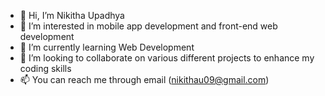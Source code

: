 - 👋 Hi, I’m Nikitha Upadhya
- 👀 I’m interested in mobile app development  and front-end web development 
- 🌱 I’m currently learning Web Development 
- 💞️ I’m looking to collaborate on various different projects to enhance my coding skills
- 📫 You can reach me through email (nikithau09@gmail.com)

<!---
NikithaUpadhya/NikithaUpadhya is a ✨ special ✨ repository because its `README.md` (this file) appears on your GitHub profile.
You can click the Preview link to take a look at your changes.
--->
